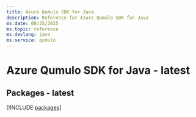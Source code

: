 ```yaml
---
title: Azure Qumulo SDK for Java
description: Reference for Azure Qumulo SDK for Java
ms.date: 08/25/2025
ms.topic: reference
ms.devlang: java
ms.service: qumulo
---
```

# Azure Qumulo SDK for Java - latest
## Packages - latest
[!INCLUDE [packages](qumulo-index.md)]
